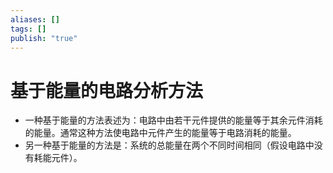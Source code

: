 ```yaml
---
aliases: []
tags: []
publish: "true"
---
```


# 基于能量的电路分析方法
- 一种基于能量的方法表述为：电路中由若干元件提供的能量等于其余元件消耗的能量。通常这种方法使电路中元件产生的能量等于电路消耗的能量。 
- 另一种基于能量的方法是：系统的总能量在两个不同时间相同（假设电路中没有耗能元件）。